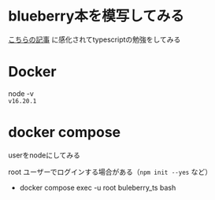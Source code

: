 # blueberry本を模写してみる
[こちらの記事](https://zenn.dev/shava2c/articles/6fd5ed3e31fb82) に感化されてtypescriptの勉強をしてみる

# Docker
node -v  
`v16.20.1`

# docker compose
userをnodeにしてみる

root ユーザーでログインする場合がある（`npm init --yes` など）
- docker compose exec -u root  buleberry_ts bash
